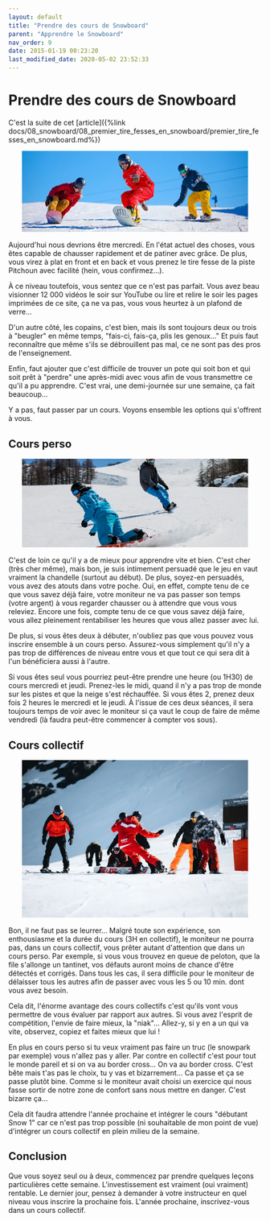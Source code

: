 ```yaml
---
layout: default
title: "Prendre des cours de Snowboard"
parent: "Apprendre le Snowboard"
nav_order: 9
date: 2015-01-19 00:23:20
last_modified_date: 2020-05-02 23:52:33
---
```


# Prendre des cours de Snowboard

C'est la suite de cet [article]({%link docs/08_snowboard/08_premier_tire_fesses_en_snowboard/premier_tire_fesses_en_snowboard.md%})

<div align="center">
<img src="./assets/img_01.webp" alt="" width="450" loading="lazy"/>
</div>

Aujourd'hui nous devrions être mercredi. En l'état actuel des choses, vous êtes capable de chausser rapidement et de patiner avec grâce. De plus, vous virez à plat en front et en back et vous prenez le tire fesse de la piste Pitchoun avec facilité (hein, vous confirmez...).

À ce niveau toutefois, vous sentez que ce n'est pas parfait. Vous avez beau visionner 12 000 vidéos le soir sur YouTube ou lire et relire le soir les pages imprimées de ce site, ça ne va pas, vous vous heurtez à un plafond de verre... 

D'un autre côté, les copains, c'est bien, mais ils sont toujours deux ou trois à "beugler" en même temps, "fais-ci, fais-ça, plis les genoux..." Et puis faut reconnaître que même s'ils se débrouillent pas mal, ce ne sont pas des pros de l'enseignement.

Enfin, faut ajouter que c'est difficile de trouver un pote qui soit bon et qui soit prêt à "perdre" une après-midi avec vous afin de vous transmettre ce qu'il a pu apprendre. C'est vrai, une demi-journée sur une semaine, ça fait beaucoup...

Y a pas, faut passer par un cours. Voyons ensemble les options qui s'offrent à vous.

## Cours perso

<div align="center">
<img src="./assets/img_02.webp" alt="" width="450" loading="lazy"/>
</div>

C'est de loin ce qu'il y a de mieux pour apprendre vite et bien. C'est cher (très cher même), mais bon, je suis intimement persuadé que le jeu en vaut vraiment la chandelle (surtout au début). De plus, soyez-en persuadés, vous avez des atouts dans votre poche. Oui, en effet, compte tenu de ce que vous savez déjà faire, votre moniteur ne va pas passer son temps (votre argent) à vous regarder chausser ou à attendre que vous vous releviez. Encore une fois, compte tenu de ce que vous savez déjà faire, vous allez pleinement rentabiliser les heures que vous allez passer avec lui.

De plus, si vous êtes deux à débuter, n'oubliez pas que vous pouvez vous inscrire ensemble à un cours perso. Assurez-vous simplement qu'il n'y a pas trop de différences de niveau entre vous et que tout ce qui sera dit à l'un bénéficiera aussi à l'autre.

Si vous êtes seul vous pourriez peut-être prendre une heure (ou 1H30) de cours mercredi et jeudi. Prenez-les le midi, quand il n'y a pas trop de monde sur les pistes et que la neige s'est réchauffée. Si vous êtes 2, prenez deux fois 2 heures le mercredi et le jeudi. À l'issue de ces deux séances, il sera toujours temps de voir avec le moniteur si ça vaut le coup de faire de même vendredi (là faudra peut-être commencer à compter vos sous).

## Cours collectif

<div align="center">
<img src="./assets/img_03.webp" alt="" width="450" loading="lazy"/>
</div>

Bon, il ne faut pas se leurrer... Malgré toute son expérience, son enthousiasme et la durée du cours (3H en collectif), le moniteur ne pourra pas, dans un cours collectif, vous prêter autant d'attention que dans un cours perso. Par exemple, si vous vous trouvez en queue de peloton, que la file s'allonge un tantinet, vos défauts auront moins de chance d'être détectés et corrigés. Dans tous les cas, il sera difficile pour le moniteur de délaisser tous les autres afin de passer avec vous les 5 ou 10 min. dont vous avez besoin.

Cela dit, l'énorme avantage des cours collectifs c'est qu'ils vont vous permettre de vous évaluer par rapport aux autres. Si vous avez l'esprit de compétition, l'envie de faire mieux, la "niak"... Allez-y, si y en a un qui va vite, observez, copiez et faites mieux que lui ! 

En plus en cours perso si tu veux vraiment pas faire un truc (le snowpark par exemple) vous n'allez pas y aller. Par contre en collectif c'est pour tout le monde pareil et si on va au border cross... On va au border cross. C'est bête mais t'as pas le choix, tu y vas et bizarrement... Ca passe et ça se passe plutôt bine. Comme si le moniteur avait choisi un exercice qui nous fasse sortir de notre zone de confort sans nous mettre en danger. C'est bizarre ça...

Cela dit faudra attendre l'année prochaine et intégrer le cours "débutant Snow 1" car ce n'est pas trop possible (ni souhaitable de mon point de vue) d'intégrer un cours collectif en plein milieu de la semaine.



## Conclusion

Que vous soyez seul ou à deux, commencez par prendre quelques leçons particulières cette semaine. L'investissement est vraiment (oui vraiment) rentable. Le dernier jour, pensez à demander à votre instructeur en quel niveau vous inscrire la prochaine fois. L'année prochaine, inscrivez-vous dans un cours collectif. 

